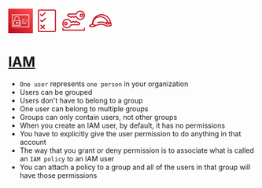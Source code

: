 <p align="left">
  <img src="IAM.png" width="50" height="50">
  <img src="Permissions.png" width="50" height="50">
  <img src="LongTermSecCred.png" width="50" height="50">
  <img src="Role.png" width="50" height="50"></p>

# [IAM](https://boto3.amazonaws.com/v1/documentation/api/latest/reference/services/iam.html#user)

- `One user` represents `one person` in your organization
- Users can be grouped
- Users don't have to belong to a group
- One user can belong to multiple groups
- Groups can only contain users, not other groups
- When you create an IAM user, by default, it has no permissions
- You have to explicitly give the user permission to do anything in that account
- The way that you grant or deny permission is to associate what is called an `IAM policy` to an IAM user
- You can attach a policy to a group and all of the users in that group will have those permissions
